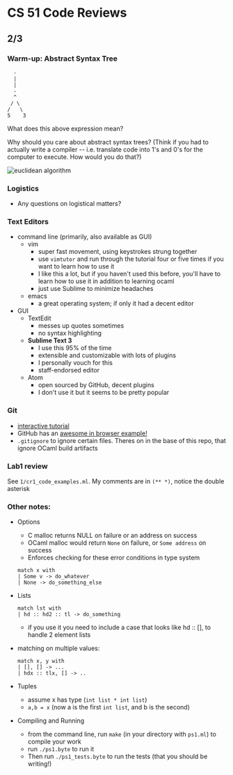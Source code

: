 # CS 51 Code Reviews

## 2/3

### Warm-up: Abstract Syntax Tree
      -
      |
      |
      -
      ^
     / \
    /   \ 
    5    3

What does this above expression mean?

Why should you care about abstract syntax trees? (Think if you had to actually write a compiler -- i.e. translate code into 1's and 0's for the computer to execute. How would you do that?)

![euclidean algorithm](https://upload.wikimedia.org/wikipedia/commons/thumb/c/c7/Abstract_syntax_tree_for_Euclidean_algorithm.svg/1147px-Abstract_syntax_tree_for_Euclidean_algorithm.svg.png)

### Logistics
- Any questions on logistical matters?

### Text Editors
- command line (primarily, also available as GUI)
  - vim
    - super fast movement, using keystrokes strung together
    - use `vimtutor` and run through the tutorial four or five times if you want to learn how to use it
    - I like this a lot, but if you haven't used this before, you'll have to learn how to use it in addition to learning ocaml
    - just use Sublime to minimize headaches
  - emacs
    - a great operating system; if only it had a decent editor
- GUI
  - TextEdit
    - messes up quotes sometimes
    - no syntax highlighting
  - **Sublime Text 3**
    - I use this 95% of the time
    - extensible and customizable with lots of plugins
    - I personally vouch for this
    - staff-endorsed editor
  - Atom
    - open sourced by GitHub, decent plugins
    - I don't use it but it seems to be pretty popular

### Git
- [interactive tutorial](https://bitbucket.org/leeek/cs51-git-tutorial)
- GitHub has an
  [awesome in browser example!](https://try.github.io/levels/1/challenges/1)
- `.gitignore` to ignore certain files. Theres on in the base of this repo,
  that ignore OCaml build artifacts

### Lab1 review
See `1/cr1_code_examples.ml`. My comments are in `(** *)`,
notice the double asterisk

### Other notes:
- Options
  - C malloc returns NULL on failure or an address on success
  - OCaml malloc would return `None` on failure, or `Some address` on success
  - Enforces checking for these error conditions in type system
  ```
  match x with
  | Some v -> do_whatever
  | None -> do_something_else
  ```
- Lists

  ```
  match lst with
  | hd :: hd2 :: tl -> do_something
  ```
  - if you use it you need to include a case that looks like hd :: [],
    to handle 2 element lists
- matching on multiple values:

  ```
  match x, y with
  | [], [] -> ...
  | hdx :: tlx, [] -> ..
  ```
- Tuples
  - assume x has type (`int list * int list`)
  - `a,b = x` (now a is the first `int list`, and b is the second)
- Compiling and Running
  - from the command line, run `make` (in your directory with `ps1.ml`)
    to compile your work
  - run `./ps1.byte` to run it
  - Then run `./ps1_tests.byte` to run the tests (that you should be writing!)
